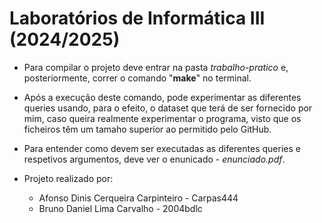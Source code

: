 # Laboratórios de Informática III (2024/2025)
* Para compilar o projeto deve entrar na pasta *trabalho-pratico* e, posteriormente, correr o comando "**make**" no terminal.  

* Após a execução deste comando, pode experimentar as diferentes queries usando, para o efeito, o dataset que terá de ser fornecido por mim, caso queira realmente experimentar o programa, visto que os ficheiros têm um tamaho superior ao permitido pelo GitHub.

* Para entender como devem ser executadas as diferentes queries e respetivos argumentos, deve ver o enunicado - *enunciado.pdf*.

* Projeto realizado por:  
  - Afonso Dinis Cerqueira Carpinteiro - Carpas444  
  - Bruno Daniel Lima Carvalho - 2004bdlc

